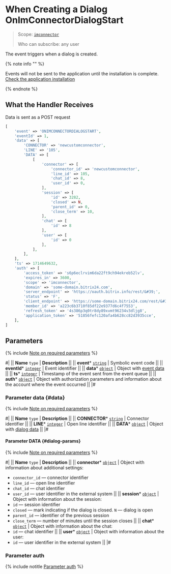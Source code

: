 # When Creating a Dialog OnImConnectorDialogStart

> Scope: [`imconnector`](../../../scopes/permissions.md) 
>
> Who can subscribe: any user

The event triggers when a dialog is created.

{% note info "" %}

Events will not be sent to the application until the installation is complete. [Check the application installation](../../../../settings/app-installation/installation-finish.md)

{% endnote %}

## What the Handler Receives

Data is sent as a POST request

```php
[
    'event' => 'ONIMCONNECTORDIALOGSTART',
    'eventId' => 1,
    'data' => [
        'CONNECTOR' => 'newcustomconnector',
        'LINE' => '105',
        'DATA' => [
            [
                'connector' => [
                    'connector_id' => 'newcustomconnector',
                    'line_id' => 105,
                    'chat_id' => 8,
                    'user_id' => 0,
                ],
                'session' => [
                    'id' => 3282,
                    'closed' => N,
                    'parent_id' => 0,
                    'close_term' => 10,
                ],
                'chat' => [
                    'id' => 8
                ],
                'user' => [
                    'id' => 0
                ],
            ],
        ],
    ],
    'ts' => 1714649632,
    'auth' => [
        'access_token' => 's6p6eclrvim6da22ft9ch94ekreb52lv',
        'expires_in' => 3600,
        'scope' => 'imconnector',
        'domain' => 'some-domain.bitrix24.com',
        'server_endpoint' => 'https://oauth.bitrix.info/rest/&#39;',
        'status' => 'F',
        'client_endpoint' => 'https://some-domain.bitrix24.com/rest/&#39;',
        'member_id' => 'a223c6b3710f85df22e9377d6c4f7553',
        'refresh_token' => '4s386p3q0tr8dy89xvmt96234v3dljg8',
        'application_token' => '51856fefc120afa4b628cc82d3935cce',
    ],
]
```

## Parameters

{% include [Note on required parameters](../../../../_includes/required.md) %}

#|
|| **Name**
`type` | **Description** ||
|| **event*** 
[`string`](../../../data-types.md) | Symbolic event code ||
|| **eventId*** 
[`integer`](../../../data-types.md) | Event identifier ||
|| **data*** 
[`object`](../../../data-types.md) | Object with [event data](#data) ||
|| **ts*** 
[`integer`](../../../data-types.md) | Timestamp of the event sent from the event queue ||
|| **auth*** 
[`object`](../../../data-types.md) | Object with authorization parameters and information about the account where the event occurred ||
|#

### Parameter data {#data}

{% include [Note on required parameters](../../../../_includes/required.md) %}

#|
|| **Name**
`type` | **Description** ||
|| **CONNECTOR*** 
[`string`](../../../data-types.md) | Connector identifier ||
|| **LINE*** 
[`integer`](../../../data-types.md) | Open line identifier ||
|| **DATA*** 
[`object`](../../../data-types.md) | Object with [dialog data](#dialog-params) ||
|#

#### Parameter DATA {#dialog-params}

{% include [Note on required parameters](../../../../_includes/required.md) %}

#|
|| **Name**
`type` | **Description** ||
|| **connector*** 
[`object`](../../../data-types.md) | Object with information about additional settings:
- `connector_id` — connector identifier
- `line_id` — open line identifier
- `chat_id` — chat identifier
- `user_id` — user identifier in the external system
||
|| **session*** 
[`object`](../../../data-types.md) | Object with information about the session:
- `id` — session identifier
- `closed` — mark indicating if the dialog is closed. `N` — dialog is open
- `parent_id` — identifier of the previous session
- `close_term` — number of minutes until the session closes ||
|| **chat*** 
[`object`](../../../data-types.md) | Object with information about the chat:
- `id` — chat identifier ||
|| **user*** 
[`object`](../../../data-types.md) | Object with information about the user:
- `id` — user identifier in the external system ||
|#

### Parameter auth

{% include notitle [Parameter auth](../../../../_includes/auth-params-in-events.md) %}